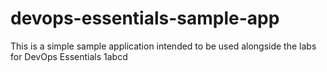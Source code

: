 # devops-essentials-sample-app ####

This is a simple sample application intended to be used alongside the labs for DevOps Essentials 1abcd
